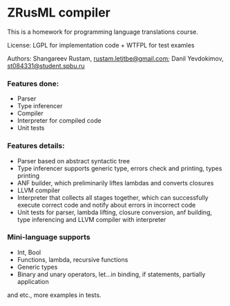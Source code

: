 # ZRusML compiler

This is a homework for programming language translations course.

License: LGPL for implementation code + WTFPL for test examles

Authors: Shangareev Rustam, rustam.letitbe@gmail.com; Danil Yevdokimov, st084331@student.spbu.ru

### Features done:

- Parser
- Type inferencer
- Compiler
- Interpreter for compiled code
- Unit tests

### Features details:

- Parser based on abstract syntactic tree
- Type inferencer supports generic type, errors check and printing, types printing
- ANF builder, which preliminarily liftes lambdas and converts closures
- LLVM compiler
- Interpreter that collects all stages together, which can successfully execute correct code and notify about errors in incorrect code
- Unit tests for parser, lambda lifting, closure conversion, anf building, type inferencing and LLVM compiler with interpreter

### Mini-language supports

- Int, Bool
- Functions, lambda, recursive functions
- Generic types
- Binary and unary operators, let...in binding, if statements, partially application

and etc., more examples in tests.